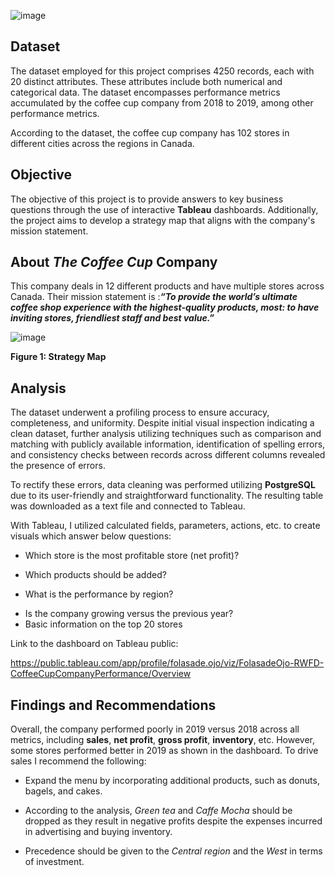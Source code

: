 ![image](https://user-images.githubusercontent.com/121362860/226084362-675b2a76-c7f2-41fa-9395-ce6d1411a752.png)
## Dataset
The dataset employed for this project comprises 4250 records, each with 20 distinct attributes. These attributes include both numerical and categorical data. The dataset encompasses performance metrics accumulated by the coffee cup company from 2018 to 2019, among other performance metrics.

According to the dataset, the coffee cup company has 102 stores in different cities across the regions in Canada.

## Objective
The objective of this project is to provide  answers to key business questions through the use of interactive **Tableau** dashboards. Additionally, the project aims to develop a strategy map that aligns with the company's mission statement.

## About *The Coffee Cup* Company 
This company deals in 12 different products and have multiple stores across Canada. Their mission statement is :***“To provide the world’s ultimate coffee shop experience with the highest-quality products, most: to have inviting stores, friendliest staff and best value.”***

![image](https://user-images.githubusercontent.com/121362860/226084259-acf44753-6672-4091-a8a4-ebe96118b01d.png)

**Figure 1: Strategy Map**

## Analysis
The dataset underwent a profiling process to ensure accuracy, completeness, and uniformity. Despite initial visual inspection indicating a clean dataset, further analysis utilizing techniques such as comparison and matching with publicly available information, identification of spelling errors, and consistency checks between records across different columns revealed the presence of errors. 

To rectify these errors, data cleaning was performed utilizing **PostgreSQL** due to its user-friendly and straightforward functionality. The resulting table was downloaded as a text file and connected to Tableau.

With Tableau, I utilized calculated fields, parameters, actions, etc. to create visuals which answer below questions:

- Which store is the most profitable store (net profit)?
+ Which products should be added?
- What is the performance by region?
* Is the company growing versus the previous year?
* Basic information on the top 20 stores

Link to the dashboard on Tableau public: 

https://public.tableau.com/app/profile/folasade.ojo/viz/FolasadeOjo-RWFD-CoffeeCupCompanyPerformance/Overview

## Findings and Recommendations

Overall, the company performed poorly in 2019 versus 2018 across all metrics, including **sales**, **net profit**, **gross profit**, **inventory**, etc. However, some stores performed better in 2019 as shown in the dashboard. To drive sales I recommend the following:
* Expand the menu by incorporating additional products, such as donuts, bagels, and cakes.
+ According to the analysis, *Green tea* and *Caffe Mocha* should be dropped as they result in negative profits despite the expenses incurred in advertising and buying inventory.
- Precedence should be given to the *Central region* and the *West* in terms of investment.
